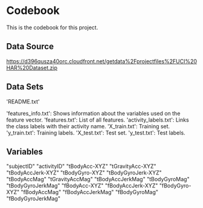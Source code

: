 # Codebook

This is the codebook for this project.

## Data Source

https://d396qusza40orc.cloudfront.net/getdata%2Fprojectfiles%2FUCI%20HAR%20Dataset.zip

## Data Sets

'README.txt'

'features_info.txt': Shows information about the variables used on the feature vector.
'features.txt': List of all features.
'activity_labels.txt': Links the class labels with their activity name.
'X_train.txt': Training set.
'y_train.txt': Training labels.
'X_test.txt': Test set.
'y_test.txt': Test labels.

## Variables

"subjectID"
"activityID"
"tBodyAcc-XYZ"
"tGravityAcc-XYZ"
"tBodyAccJerk-XYZ" 
"tBodyGyro-XYZ" 
"tBodyGyroJerk-XYZ" 
"tBodyAccMag" 
"tGravityAccMag" 
"tBodyAccJerkMag" 
"tBodyGyroMag" 
"tBodyGyroJerkMag" 
"fBodyAcc-XYZ" 
"fBodyAccJerk-XYZ" 
"fBodyGyro-XYZ" 
"fBodyAccMag" 
"fBodyAccJerkMag" 
"fBodyGyroMag" 
"fBodyGyroJerkMag" 
